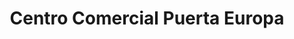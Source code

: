 ---
title: "Centro Comercial Puerta Europa"
url: /algeciras/centro-comercial-puerta-europa/
shop: centro comercial
---